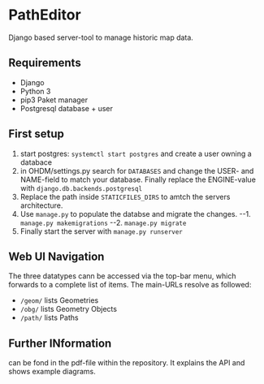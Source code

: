# PathEditor

Django based server-tool to manage historic map data.

## Requirements
* Django
* Python 3
* pip3 Paket manager
* Postgresql database + user

## First setup
1. start postgres: `systemctl start postgres` and create a user owning a databace
2. in OHDM/settings.py search for `DATABASES` and change the USER- and NAME-field to match your database.
Finally replace the ENGINE-value with `django.db.backends.postgresql`
3. Replace the path inside `STATICFILES_DIRS` to amtch the servers architecture.
4. Use `manage.py` to populate the databse and migrate the changes.
--1. `manage.py makemigrations`
--2. `manage.py migrate`
5. Finally start the server with `manage.py runserver`

## Web UI Navigation
The three datatypes cann be accessed via the top-bar menu, which forwards to a complete list of items.
The main-URLs resolve as followed:
* `/geom/` lists Geometries
* `/obg/` lists Geometry Objects
* `/path/` lists Paths

## Further INformation
can be fond in the pdf-file within the repository. It explains the API and shows example diagrams.
